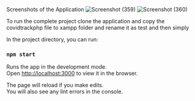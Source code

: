 Screenshots of the Application 
![Screenshot (359)](https://user-images.githubusercontent.com/44223499/82738779-f668cb80-9d57-11ea-9445-e99f0092cc52.png)
![Screenshot (360)](https://user-images.githubusercontent.com/44223499/82738782-f8328f00-9d57-11ea-947e-01418e083285.png)


To run the complete project clone the application and copy the covidtrackphp file to xampp folder and rename it as test
and then simply 

In the project directory, you can run:

### `npm start`

Runs the app in the development mode.<br />
Open [http://localhost:3000](http://localhost:3000) to view it in the browser.

The page will reload if you make edits.<br />
You will also see any lint errors in the console.
